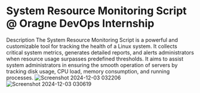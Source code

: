 # System Resource Monitoring Script @ Oragne DevOps Internship
 
Description
The System Resource Monitoring Script is a powerful and customizable tool for tracking the health of a Linux system. It collects critical system metrics, generates detailed reports, and alerts administrators when resource usage surpasses predefined thresholds.
It aims to assist system administrators in ensuring the smooth operation of servers by tracking disk usage, CPU load, memory consumption, and running processes.
![Screenshot 2024-12-03 032206](https://github.com/user-attachments/assets/81bd506d-170c-41af-9b7d-ab85cf481c25)
![Screenshot 2024-12-03 030619](https://github.com/user-attachments/assets/817782af-8514-40d2-8e1f-7035cddd126f)
